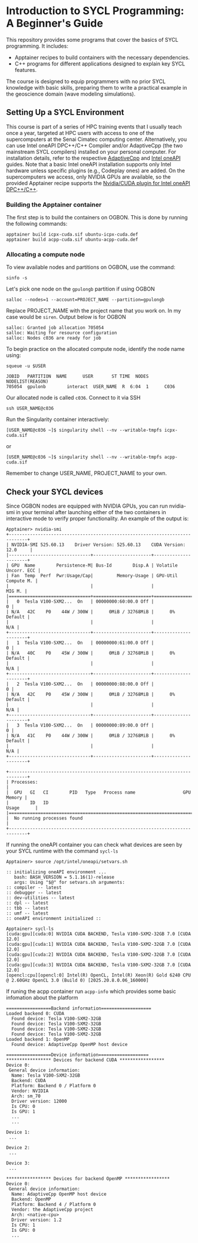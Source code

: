 # Introduction to SYCL Programming: A Beginner's Guide

This repository provides some programs that cover the basics of SYCL programming. It includes:

- Apptainer recipes to build containers with the necessary dependencies.
- C++ programs for different applications designed to explain key SYCL features.

The course is designed to equip programmers with no prior SYCL knowledge with basic skills, preparing them to write a practical example in the geoscience domain (wave modeling simulations).

## Setting Up a SYCL Environment

This course is part of a series of HPC training events that I usually teach once a year, targeted at HPC users with access to one of the supercomputers at the Senai Cimatec computing center. Alternatively, you can use Intel oneAPI DPC++/C++ Compiler and/or AdaptiveCpp (the two mainstream SYCL compilers) installed on your personal computer. For installation details, refer to the respective [AdaptiveCpp](https://github.com/AdaptiveCpp/AdaptiveCpp/blob/develop/doc/installing.md) and [Intel oneAPI](https://www.intel.com/content/www/us/en/docs/oneapi/installation-guide-linux/2025-2/overview.html) guides. Note that a basic Intel oneAPI installation supports only Intel hardware unless specific plugins (e.g., Codeplay ones) are added. On the supercomputers we access, only NVIDIA GPUs are available, so the provided Apptainer recipe supports the [Nvidia/CUDA plugin for Intel oneAPI DPC++/C++](https://developer.codeplay.com/products/oneapi/nvidia/guides/).

### Building the Apptainer container
The first step is to build the containers on OGBON. This is done by running the following commands:
```
apptainer build icpx-cuda.sif ubuntu-icpx-cuda.def
apptainer build acpp-cuda.sif ubuntu-acpp-cuda.def
```
### Allocating a compute node

To view available nodes and partitions on OGBON, use the command:
```
sinfo -s
```
Let's pick one node on the `gpulongb` partition if using OGBON
```
salloc --nodes=1 --account=PROJECT_NAME --partition=gpulongb
```
Replace PROJECT_NAME with the project name that you work on. In my case would be `siren`. Output below is for OGBON
```
salloc: Granted job allocation 705054
salloc: Waiting for resource configuration
salloc: Nodes c036 are ready for job
```
To begin practice on the allocated compute node, identify the node name using:
```
squeue -u $USER
```
```
JOBID   PARTITION  NAME      USER       ST TIME  NODES  NODELIST(REASON)
705054  gpulonb        interact  USER_NAME  R  6:04  1      C036
```
Our allocated node is called `c036`. Connect to it via SSH
```
ssh USER_NAME@c036
```
Run the Singularity container interactively:
```
[USER_NAME@c036 ~]$ singularity shell --nv --writable-tmpfs icpx-cuda.sif
```
or
```
[USER_NAME@c036 ~]$ singularity shell --nv --writable-tmpfs acpp-cuda.sif
```
Remember to change USER_NAME, PROJECT_NAME to your own.

## Check your SYCL devices
Since OGBON nodes are equipped with NVIDIA GPUs, you can run nvidia-smi in your terminal after launching either of the two containers in interactive mode to verify proper functionality. An example of the output is:
```
Apptainer> nvidia-smi 
+-----------------------------------------------------------------------------+
| NVIDIA-SMI 525.60.13    Driver Version: 525.60.13    CUDA Version: 12.0     |
|-------------------------------+----------------------+----------------------+
| GPU  Name        Persistence-M| Bus-Id        Disp.A | Volatile Uncorr. ECC |
| Fan  Temp  Perf  Pwr:Usage/Cap|         Memory-Usage | GPU-Util  Compute M. |
|                               |                      |               MIG M. |
|===============================+======================+======================|
|   0  Tesla V100-SXM2...  On   | 00000000:60:00.0 Off |                    0 |
| N/A   42C    P0    44W / 300W |      0MiB / 32768MiB |      0%      Default |
|                               |                      |                  N/A |
+-------------------------------+----------------------+----------------------+
|   1  Tesla V100-SXM2...  On   | 00000000:61:00.0 Off |                    0 |
| N/A   40C    P0    45W / 300W |      0MiB / 32768MiB |      0%      Default |
|                               |                      |                  N/A |
+-------------------------------+----------------------+----------------------+
|   2  Tesla V100-SXM2...  On   | 00000000:88:00.0 Off |                    0 |
| N/A   42C    P0    45W / 300W |      0MiB / 32768MiB |      0%      Default |
|                               |                      |                  N/A |
+-------------------------------+----------------------+----------------------+
|   3  Tesla V100-SXM2...  On   | 00000000:89:00.0 Off |                    0 |
| N/A   41C    P0    44W / 300W |      0MiB / 32768MiB |      0%      Default |
|                               |                      |                  N/A |
+-------------------------------+----------------------+----------------------+
                                                                               
+-----------------------------------------------------------------------------+
| Processes:                                                                  |
|  GPU   GI   CI        PID   Type   Process name                  GPU Memory |
|        ID   ID                                                   Usage      |
|=============================================================================|
|  No running processes found                                                 |
+-----------------------------------------------------------------------------+
```
If running the oneAPI container you can check what devices are seen by your SYCL runtime with the command `sycl-ls`
```
Apptainer> source /opt/intel/oneapi/setvars.sh
 
:: initializing oneAPI environment ...
   bash: BASH_VERSION = 5.1.16(1)-release
   args: Using "$@" for setvars.sh arguments: 
:: compiler -- latest
:: debugger -- latest
:: dev-utilities -- latest
:: dpl -- latest
:: tbb -- latest
:: umf -- latest
:: oneAPI environment initialized ::
 
Apptainer> sycl-ls
[cuda:gpu][cuda:0] NVIDIA CUDA BACKEND, Tesla V100-SXM2-32GB 7.0 [CUDA 12.0]
[cuda:gpu][cuda:1] NVIDIA CUDA BACKEND, Tesla V100-SXM2-32GB 7.0 [CUDA 12.0]
[cuda:gpu][cuda:2] NVIDIA CUDA BACKEND, Tesla V100-SXM2-32GB 7.0 [CUDA 12.0]
[cuda:gpu][cuda:3] NVIDIA CUDA BACKEND, Tesla V100-SXM2-32GB 7.0 [CUDA 12.0]
[opencl:cpu][opencl:0] Intel(R) OpenCL, Intel(R) Xeon(R) Gold 6240 CPU @ 2.60GHz OpenCL 3.0 (Build 0) [2025.20.8.0.06_160000]
```
If runing the acpp container run `acpp-info` which provides some basic infomation about the platform
```
=================Backend information===================
Loaded backend 0: CUDA
  Found device: Tesla V100-SXM2-32GB
  Found device: Tesla V100-SXM2-32GB
  Found device: Tesla V100-SXM2-32GB
  Found device: Tesla V100-SXM2-32GB
Loaded backend 1: OpenMP
  Found device: AdaptiveCpp OpenMP host device

=================Device information===================
***************** Devices for backend CUDA *****************
Device 0:
 General device information:
  Name: Tesla V100-SXM2-32GB
  Backend: CUDA
  Platform: Backend 0 / Platform 0
  Vendor: NVIDIA
  Arch: sm_70
  Driver version: 12000
  Is CPU: 0
  Is GPU: 1
  ... 
  ...

Device 1:
 ...

Device 2:
 ...

Device 3:
 ...

***************** Devices for backend OpenMP *****************
Device 0:
 General device information:
  Name: AdaptiveCpp OpenMP host device
  Backend: OpenMP
  Platform: Backend 4 / Platform 0
  Vendor: the AdaptiveCpp project
  Arch: <native-cpu>
  Driver version: 1.2
  Is CPU: 1
  Is GPU: 0
  ...
```
